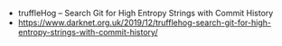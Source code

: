 - truffleHog – Search Git for High Entropy Strings with Commit History
- https://www.darknet.org.uk/2019/12/trufflehog-search-git-for-high-entropy-strings-with-commit-history/